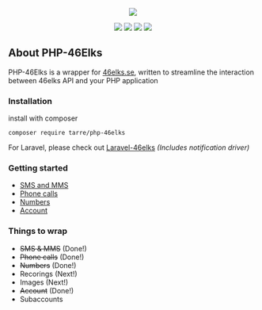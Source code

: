 <p align="center"><img src="https://i.imgur.com/HW22gy9.png"></p>

<p align="center">
<a href="https://circleci.com/gh/tarreislam/php-46elks/tree/master"><img src="https://img.shields.io/circleci/build/github/tarreislam/php-46elks?style=flat-square"></a>
<a href="https://packagist.org/packages/tarre/php-46elks"><img src="https://img.shields.io/packagist/php-v/tarre/php-46elks?style=flat-square"></a>
<a href="https://packagist.org/packages/tarre/php-46elks"><img src="https://img.shields.io/packagist/v/tarre/php-46elks?style=flat-square"></a>
<a href="https://packagist.org/packages/tarre/php-46elks"><img src="https://img.shields.io/packagist/l/tarre/php-46elks?style=flat-square"></a>
</p>


## About PHP-46Elks

PHP-46Elks is a wrapper for [46elks.se](46elks.se), written to streamline the interaction between 46elks API and your PHP application

### Installation

install with composer

```
composer require tarre/php-46elks
```

For Laravel, please check out [Laravel-46elks](https://github.com/tarreislam/laravel-46elks) _(Includes notification driver)_

### Getting started

* [SMS and MMS](docs/sms.md)
* [Phone calls](docs/call.md)
* [Numbers](docs/number.md)
* [Account](docs/account.md)


### Things to wrap 
* ~~SMS & MMS~~ (Done!)
* ~~Phone calls~~ (Done!)
* ~~Numbers~~ (Done!)
* Recorings (Next!)
* Images (Next!)
* ~~Account~~ (Done!)
* Subaccounts
